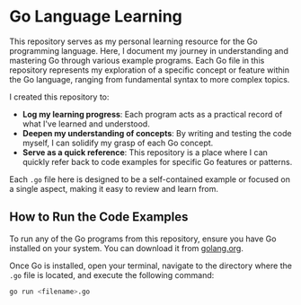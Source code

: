 # Go Language Learning

This repository serves as my personal learning resource for the Go programming language. Here, I document my journey in understanding and mastering Go through various example programs. Each Go file in this repository represents my exploration of a specific concept or feature within the Go language, ranging from fundamental syntax to more complex topics.

I created this repository to:

- **Log my learning progress**: Each program acts as a practical record of what I've learned and understood.
- **Deepen my understanding of concepts**: By writing and testing the code myself, I can solidify my grasp of each Go concept.
- **Serve as a quick reference**: This repository is a place where I can quickly refer back to code examples for specific Go features or patterns.

Each `.go` file here is designed to be a self-contained example or focused on a single aspect, making it easy to review and learn from.

## How to Run the Code Examples

To run any of the Go programs from this repository, ensure you have Go installed on your system. You can download it from [golang.org](https://golang.org/dl/).

Once Go is installed, open your terminal, navigate to the directory where the `.go` file is located, and execute the following command:

```bash
go run <filename>.go
```
